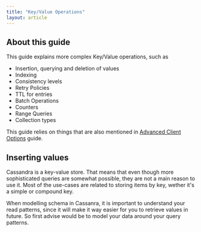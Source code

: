 ```yaml
---
title: "Key/Value Operations"
layout: article
---
```


## About this guide

This guide explains more complex Key/Value operations, such as

  * Insertion, querying and deletion of values
  * Indexing
  * Consistency levels
  * Retry Policies
  * TTL for entries
  * Batch Operations
  * Counters
  * Range Queries
  * Collection types

This guide relies on things that are also mentioned in [Advanced Client Options](/articles/advanced_client_options.html) guide.

## Inserting values

Cassandra is a key-value store. That means that even though more sophisticated queries are somewhat possible, they are not
a main reason to use it. Most of the use-cases are related to storing items by key, wether it's a simple or compound key.

When modelling schema in Cassanra, it is important to understand your read patterns, since it will make it way easier for
you to retrieve values in future. So first advise would be to model your data around your query patterns.
